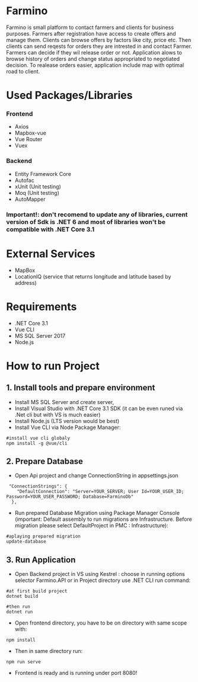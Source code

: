 # Farmino

Farmino is small platform to contact farmers and clients for business purposes. Farmers after registration have access to create offers and manage them. Clients can browse offers by factors like city, price etc. Then clients can send reqests for orders they are intrested in and contact Farmer. Farmers can decide if they wil release order or not. Application alows to browse history of orders and change status appropriated to negotiated decision. To realease orders easier, application include map with optimal road to client.

# Used Packages/Libraries
### Frontend
* Axios
* Mapbox-vue
* Vue Router
* Vuex

### Backend
* Entity Framework Core
* Autofac
* xUnit (Unit testing)
* Moq (Unit testing)
* AutoMapper

### Important!: don't recomend to update any of libraries, current version of Sdk is .NET 6 and most of libraries won't be compatible with .NET Core 3.1

# External Services
* MapBox
* LocationIQ (service that returns longitude and latitude based by address)

# Requirements
* .NET Core 3.1
*  Vue CLI
*  MS SQL Server 2017
*  Node.js

# How to run Project
## 1. Install tools and prepare environment
* Install MS SQL Server and create server, 
* Install Visual Studio with .NET Core 3.1 SDK (it can be even runed via .Net cli but with VS is much easier)
* Install Node.js (LTS version would be best)
* Install Vue CLI via Node Package Manager:
```
#install vue cli globaly
npm install -g @vue/cli
```
## 2. Prepare Database
* Open Api project and change ConnectionString in appsettings.json
```
 "ConnectionStrings": {
    "DefaultConnection": "Server=YOUR_SERVER; User Id=YOUR_USER_ID; Password=YOUR_USER_PASSWORD; Database=FarminoDb"
  },
```
* Run prepared Database Migration using Package Manager Console (important: Default assembly to run migrations are Infrastructure. Before migration please select DefaultProject in PMC : Infrastructure):
```
#aplaying prepared migration
update-database
```

## 3. Run Application
* Open Backend project in VS using Kestrel : choose in running options selector Farmino.API or in Project directory use .NET CLI run command:
```
#at first build project
dotnet build

#then run
dotnet run
```
* Open frontend directory, you have to be on directory with same scope with: 
```
npm install
```
* Then in same directory run:
```
npm run serve
```
* Frontend is ready and is running under port 8080!
